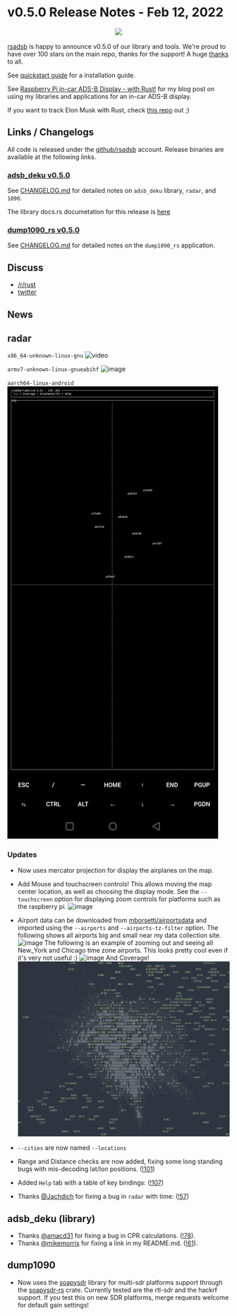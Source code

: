 # v0.5.0 Release Notes - Feb 12, 2022
<p align="center">
  <img src="https://raw.githubusercontent.com/rsadsb/adsb_deku/master/media/logo.png")
</p>

[rsadsb](https://github.com/rsadsb) is happy to announce v0.5.0 of our library and tools.
We're proud to have over 100 stars on the main repo, thanks for the support!
A huge [thanks](thanks.md) to all.

See [quickstart guide](quickstart.md) for a installation guide.

See [Raspberry Pi in-car ADS-B Display - with Rust!](rasp-pi-display.md) for my blog post on using my libraries and applications for an in-car ADS-B display.

If you want to track Elon Musk with Rust, check [this repo](https://github.com/rsadsb/elons-jets-rs) out ;)

## Links / Changelogs

All code is released under the [github/rsadsb](https://github.com/rsadsb) account.
Release binaries are available at the following links.

### [adsb_deku v0.5.0](https://github.com/rsadsb/adsb_deku/releases/tag/v0.5.0)

See [CHANGELOG.md](https://github.com/rsadsb/adsb_deku/blob/v0.5.0/CHANGELOG.md) for detailed notes on `adsb_deku` library, `radar`, and `1090`. 

The library docs.rs documetation for this release is [here](https://docs.rs/adsb_deku/0.5.0/adsb_deku/)

### [dump1090_rs v0.5.0](https://github.com/rsadsb/dump1090_rs/releases/tag/v0.5.0)

See [CHANGELOG.md](https://github.com/rsadsb/dump1090_rs/blob/v0.5.0/CHANGELOG.md) for detailed notes on the `dump1090_rs` application. 

## Discuss
- [/r/rust](https://www.reddit.com/r/rust/comments/sr4ara/raspberry_pi_incar_adsb_display_with_rust/)
- [twitter](https://twitter.com/wcampbell42/status/1492607956294250505)

## News

## radar
`x86_64-unknown-linux-gnu`
![video](media/radar_main_v0.5.0.gif)

`armv7-unknown-linux-gnueabihf`
![image](https://raw.githubusercontent.com/rsadsb/adsb_deku/master/media/peek_2022_02_06_02_640_640.gif)

`aarch64-linux-android`
![image](media/Screenshot_20220212-133517.jpg)

### Updates

- Now uses mercator projection for display the airplanes on the map.

- Add Mouse and touchscreen controls! This allows moving the map center location, as well as choosing the display mode.
See the `--touchscreen` option for displaying zoom controls for platforms such as the raspberry pi.
![image](https://user-images.githubusercontent.com/15236002/151737937-96d8fdc9-85e8-4b0c-b1e1-5499162bcad7.png)

- Airport data can be downloaded from [mborsetti/airportsdata](https://github.com/mborsetti/airportsdata)
and imported using the `--airports` and `--airports-tz-filter` option.
The following shows all airports big and small near my data collection site.
![image](https://user-images.githubusercontent.com/15236002/151717559-c1692dc8-4ce7-42c6-bbe7-0bf9a24338ab.png)
The following is an example of zooming out and seeing all New_York and Chicago time zone airports.
This looks pretty cool even if it's very not useful :)
![image](https://user-images.githubusercontent.com/15236002/151717578-f3ef5024-fd0b-4b1e-9d06-f40cc2f5df25.png)
And Coverage!
![image](media/2022-02-01-224808_987x815_scrot.png)

- `--cities` are now named `--locations`

- Range and Distance checks are now added, fixing some long standing bugs with mis-decoding lat/lon positions.
([!101](https://github.com/rsadsb/adsb_deku/pull/101))

- Added `Help` tab with a table of key bindings: ([!107](https://github.com/rsadsb/adsb_deku/pull/107))

- Thanks [@Jachdich](https://github.com/Jachdich) for fixing a bug in `radar` with time: ([!57](https://github.com/rsadsb/adsb_deku/pull/57))

## adsb_deku (library)

- Thanks [@amacd31](https://github.com/amacd31) for fixing a bug in CPR calculations.
([!78](https://github.com/rsadsb/adsb_deku/pull/78)).
- Thanks [@mikemorris](https://github.com/mikemorris) for fixing a link in my README.md.
([!61](https://github.com/rsadsb/adsb_deku/pull/61)).


## dump1090

- Now uses the [soapysdr](https://github.com/pothosware/SoapySDR) library for multi-sdr platforms
support through the [soapysdr-rs](https://github.com/kevinmehall/rust-soapysdr) crate.
Currently tested are the rtl-sdr and the hackrf support.
If you test this on new SDR platforms, merge requests welcome for default gain settings!
